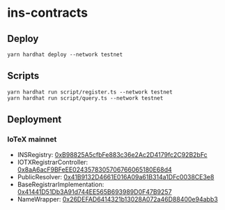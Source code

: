 ins-contracts
=============

## Deploy

```
yarn hardhat deploy --network testnet
```

## Scripts

```
yarn hardhat run script/register.ts --network testnet
yarn hardhat run script/query.ts --network testnet
```

## Deployment

### IoTeX mainnet

- INSRegistry: [0xB98825A5cfbFe883c36e2Ac2D4179fc2C92B2bFc](https://iotexscan.io/address/0xB98825A5cfbFe883c36e2Ac2D4179fc2C92B2bFc)
- IOTXRegistrarController: [0x8aA6acF9BFeEE0243578305706766065180E68d4](https://iotexscan.io/address/0x8aA6acF9BFeEE0243578305706766065180E68d4)
- PublicResolver: [0x41B9132D4661E016A09a61B314a1DFc0038CE3e8](https://iotexscan.io/address/0x41B9132D4661E016A09a61B314a1DFc0038CE3e8)
- BaseRegistrarImplementation: [0x41441D51Db3A91d744EE565B693989D0F47B9257](https://iotexscan.io/address/0x41441D51Db3A91d744EE565B693989D0F47B9257)
- NameWrapper: [0x26DEFAD6414321b13028A072a46D88400e94abb3](https://iotexscan.io/address/0x26DEFAD6414321b13028A072a46D88400e94abb3)

